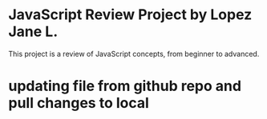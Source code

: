 # JavaScript Review Project by Lopez Jane L.
This project is a review of JavaScript concepts, from beginner to advanced.
# updating file from github repo and pull changes to local 